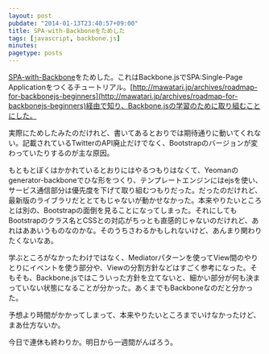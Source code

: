 ```yaml
---
layout: post
pubdate: "2014-01-13T23:40:57+09:00"
title: SPA-with-Backboneをためした
tags: [javascript, backbone.js]
minutes: 
pagetype: posts
---
```

[SPA-with-Backbone](https://github.com/mitsuruog/SPA-with-Backbone)をためした。これはBackbone.jsでSPA:Single-Page Applicationをつくるチュートリアル。[http://mawatari.jp/archives/roadmap-for-backbonejs-beginners](http://mawatari.jp/archives/roadmap-for-backbonejs-beginners)経由で知り、Backbone.jsの学習のために取り組むことにした。

実際にためしたみたのだけれど、書いてあるとおりでは期待通りに動いてくれない。記載されているTwitterのAPI廃止だけでなく、Bootstrapのバージョンが変わっていたりするのが主な原因。

もともとぼくはかかれているとおりにはやるつもりはなくて、Yeomanのgenerator-backboneでひな形をつくり、テンプレートエンジンにはejsを使い、サービス通信部分は優先度を下げて取り組むつもりだった。だったのだけれど、最新版のライブラリだととてもじゃないが動かせなかった。本来やりたいところとは別の、Bootstrapの面倒を見ることになってしまった。それにしてもBootstrapのクラス名とCSSとの対応がちっとも直感的じゃないのだけれど、あれはああいうものなのかな。そのうちさわるかもしれないけど、あんまり関わりたくないなあ。

学ぶところがなかったわけではなく、Mediatorパターンを使ってView間のやりとりにイベントを使う部分や、Viewの分割方針などはすごく参考になった。そもそも、Backbone.jsではこういった方針を立てないと、細かい部分が何も決まっていない状態になることが分かった。あくまでもBackboneなのだと分かった。

予想より時間がかかってしまって、本来やりたいところまでいけなかったけど、まあ仕方ないか。

今日で連休も終わりか。明日から一週間がんばろう。


